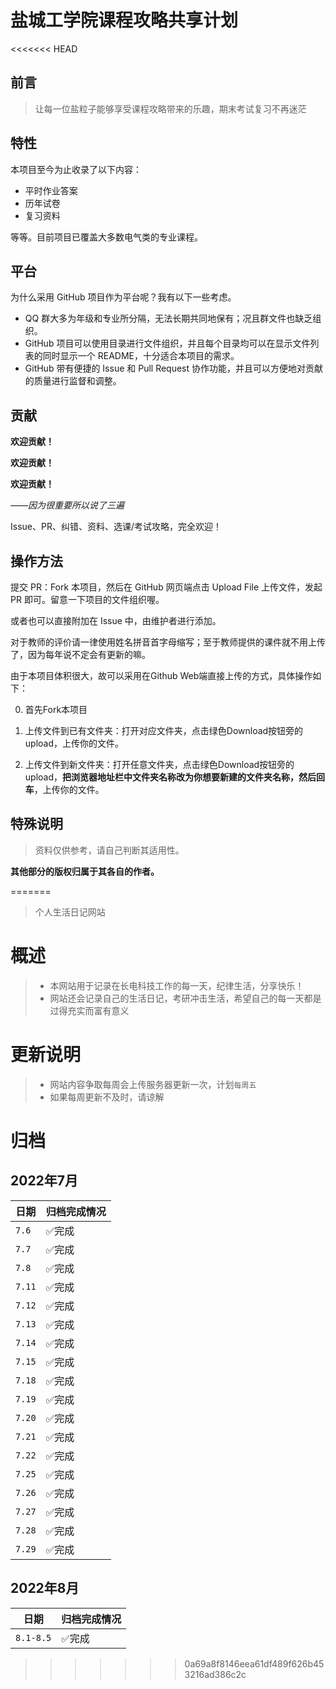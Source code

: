 # 盐城工学院课程攻略共享计划
<<<<<<< HEAD

## 前言

> 让每一位盐粒子能够享受课程攻略带来的乐趣，期末考试复习不再迷茫

## 特性

本项目至今为止收录了以下内容：

- 平时作业答案
- 历年试卷
- 复习资料

等等。目前项目已覆盖大多数电气类的专业课程。

## 平台

为什么采用 GitHub 项目作为平台呢？我有以下一些考虑。

- QQ 群大多为年级和专业所分隔，无法长期共同地保有；况且群文件也缺乏组织。
- GitHub 项目可以使用目录进行文件组织，并且每个目录均可以在显示文件列表的同时显示一个 README，十分适合本项目的需求。
- GitHub 带有便捷的 Issue 和 Pull Request 协作功能，并且可以方便地对贡献的质量进行监督和调整。

## 贡献

**欢迎贡献！**

**欢迎贡献！**

**欢迎贡献！**

*——因为很重要所以说了三遍*

Issue、PR、纠错、资料、选课/考试攻略，完全欢迎！


## 操作方法

提交 PR：Fork 本项目，然后在 GitHub 网页端点击 Upload File 上传文件，发起 PR 即可。留意一下项目的文件组织喔。

或者也可以直接附加在 Issue 中，由维护者进行添加。

对于教师的评价请一律使用姓名拼音首字母缩写；至于教师提供的课件就不用上传了，因为每年说不定会有更新的嘛。

由于本项目体积很大，故可以采用在Github Web端直接上传的方式，具体操作如下：

0. 首先Fork本项目

1. 上传文件到已有文件夹：打开对应文件夹，点击绿色Download按钮旁的upload，上传你的文件。

2. 上传文件到新文件夹：打开任意文件夹，点击绿色Download按钮旁的upload，**把浏览器地址栏中文件夹名称改为你想要新建的文件夹名称，然后回车**，上传你的文件。

## 特殊说明
> 资料仅供参考，请自己判断其适用性。

**其他部分的版权归属于其各自的作者。**

=======
> 个人生活日记网站
# 概述
> * 本网站用于记录在长电科技工作的每一天，纪律生活，分享快乐！
> * 网站还会记录自己的生活日记，考研冲击生活，希望自己的每一天都是过得充实而富有意义
# 更新说明
> * 网站内容争取每周会上传服务器更新一次，计划`每周五`
> * 如果每周更新不及时，请谅解
# 归档
## 2022年7月
|日期|归档完成情况|
|----|----|
|`7.6`|✅完成|
|`7.7`|✅完成|
|`7.8`|✅完成|
|`7.11`|✅完成|
|`7.12`|✅完成|
|`7.13`|✅完成|
|`7.14`|✅完成|
|`7.15`|✅完成|
|`7.18`|✅完成|
|`7.19`|✅完成|
|`7.20`|✅完成|
|`7.21`|✅完成|
|`7.22`|✅完成|
|`7.25`|✅完成|
|`7.26`|✅完成|
|`7.27`|✅完成|
|`7.28`|✅完成|
|`7.29`|✅完成|
## 2022年8月
|日期|归档完成情况|
|----|----|
|`8.1-8.5`|✅完成|
>>>>>>> 0a69a8f8146eea61df489f626b453216ad386c2c


